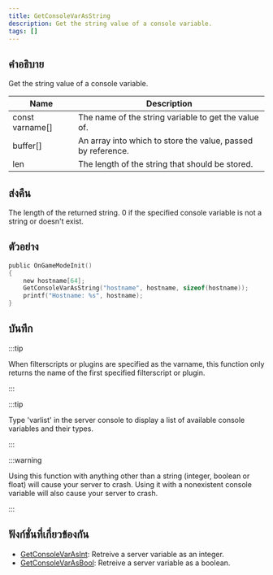 ```yaml
---
title: GetConsoleVarAsString
description: Get the string value of a console variable.
tags: []
---
```


## คำอธิบาย

Get the string value of a console variable.

| Name            | Description                                                  |
| --------------- | ------------------------------------------------------------ |
| const varname[] | The name of the string variable to get the value of.         |
| buffer[]        | An array into which to store the value, passed by reference. |
| len             | The length of the string that should be stored.              |

## ส่งคืน

The length of the returned string. 0 if the specified console variable is not a string or doesn't exist.

## ตัวอย่าง

```c
public OnGameModeInit()
{
    new hostname[64];
    GetConsoleVarAsString("hostname", hostname, sizeof(hostname));
    printf("Hostname: %s", hostname);
}
```

## บันทึก

:::tip

When filterscripts or plugins are specified as the varname, this function only returns the name of the first specified filterscript or plugin.

:::

:::tip

Type 'varlist' in the server console to display a list of available console variables and their types.

:::

:::warning

Using this function with anything other than a string (integer, boolean or float) will cause your server to crash. Using it with a nonexistent console variable will also cause your server to crash.

:::

## ฟังก์ชั่นที่เกี่ยวข้องกัน

- [GetConsoleVarAsInt](../functions/GetConsoleVarAsInt): Retreive a server variable as an integer.
- [GetConsoleVarAsBool](../functions/GetConsoleVarAsBool): Retreive a server variable as a boolean.
